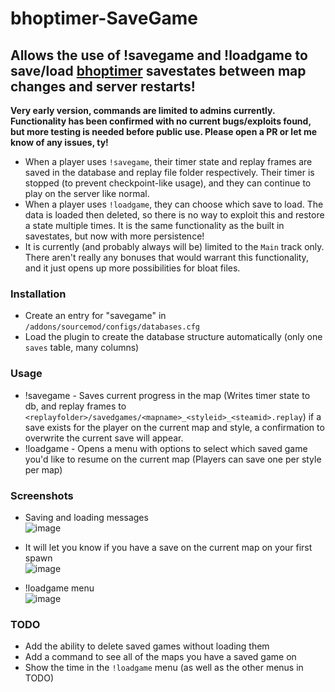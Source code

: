 # bhoptimer-SaveGame
## Allows the use of !savegame and !loadgame to save/load [bhoptimer](https://github.com/shavitush/bhoptimer) savestates between map changes and server restarts!

**Very early version, commands are limited to admins currently. Functionality has been confirmed with no current bugs/exploits found, but more testing is needed before public use. Please open a PR or let me know of any issues, ty!**

- When a player uses `!savegame`, their timer state and replay frames are saved in the database and replay file folder respectively. Their timer is stopped (to prevent checkpoint-like usage), and they can continue to play on the server like normal.
- When a player uses `!loadgame`, they can choose which save to load. The data is loaded then deleted, so there is no way to exploit this and restore a state multiple times. It is the same functionality as the built in savestates, but now with more persistence!
- It is currently (and probably always will be) limited to the `Main` track only. There aren't really any bonuses that would warrant this functionality, and it just opens up more possibilities for bloat files.

### Installation
- Create an entry for "savegame" in `/addons/sourcemod/configs/databases.cfg`
- Load the plugin to create the database structure automatically (only one `saves` table, many columns)

### Usage
- !savegame - Saves current progress in the map (Writes timer state to db, and replay frames to `<replayfolder>/savedgames/<mapname>_<styleid>_<steamid>.replay`) if a save exists for the player on the current map and style, a confirmation to overwrite the current save will appear.
- !loadgame - Opens a menu with options to select which saved game you'd like to resume on the current map (Players can save one per style per map)

### Screenshots
- Saving and loading messages
<br>![image](https://github.com/user-attachments/assets/89b272cd-5341-4a52-937c-b367ca82ef23)

- It will let you know if you have a save on the current map on your first spawn
<br>![image](https://github.com/user-attachments/assets/dc149910-caf0-4a4f-a65d-65ca59f86e73)

- !loadgame menu
<br>![image](https://github.com/user-attachments/assets/d37e7a4e-e36c-4ccb-af66-843a74b11283)

### TODO
- Add the ability to delete saved games without loading them
- Add a command to see all of the maps you have a saved game on
- Show the time in the `!loadgame` menu (as well as the other menus in TODO)
